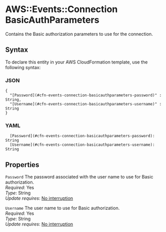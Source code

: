 # AWS::Events::Connection BasicAuthParameters<a name="aws-properties-events-connection-basicauthparameters"></a>

Contains the Basic authorization parameters to use for the connection\. 

## Syntax<a name="aws-properties-events-connection-basicauthparameters-syntax"></a>

To declare this entity in your AWS CloudFormation template, use the following syntax:

### JSON<a name="aws-properties-events-connection-basicauthparameters-syntax.json"></a>

```
{
  "[Password](#cfn-events-connection-basicauthparameters-password)" : String,
  "[Username](#cfn-events-connection-basicauthparameters-username)" : String
}
```

### YAML<a name="aws-properties-events-connection-basicauthparameters-syntax.yaml"></a>

```
  [Password](#cfn-events-connection-basicauthparameters-password): String
  [Username](#cfn-events-connection-basicauthparameters-username): String
```

## Properties<a name="aws-properties-events-connection-basicauthparameters-properties"></a>

`Password`  <a name="cfn-events-connection-basicauthparameters-password"></a>
The password associated with the user name to use for Basic authorization\.  
*Required*: Yes  
*Type*: String  
*Update requires*: [No interruption](https://docs.aws.amazon.com/AWSCloudFormation/latest/UserGuide/using-cfn-updating-stacks-update-behaviors.html#update-no-interrupt)

`Username`  <a name="cfn-events-connection-basicauthparameters-username"></a>
The user name to use for Basic authorization\.  
*Required*: Yes  
*Type*: String  
*Update requires*: [No interruption](https://docs.aws.amazon.com/AWSCloudFormation/latest/UserGuide/using-cfn-updating-stacks-update-behaviors.html#update-no-interrupt)